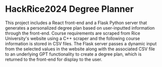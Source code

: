 # HackRice2024 Degree Planner

This project includes a React front-end and a Flask Python server that generates a personalized degree plan based on user-inputted information through the front-end. Course requirements are scraped from Rice University's website using a C++ scraper and the following course information is stored in CSV files. The Flask server passes a dynamic input from the selected values in the website along with the associated CSV file to an underlying GPT functionality to create a degree plan, which is returned to the front-end for display to the user.
